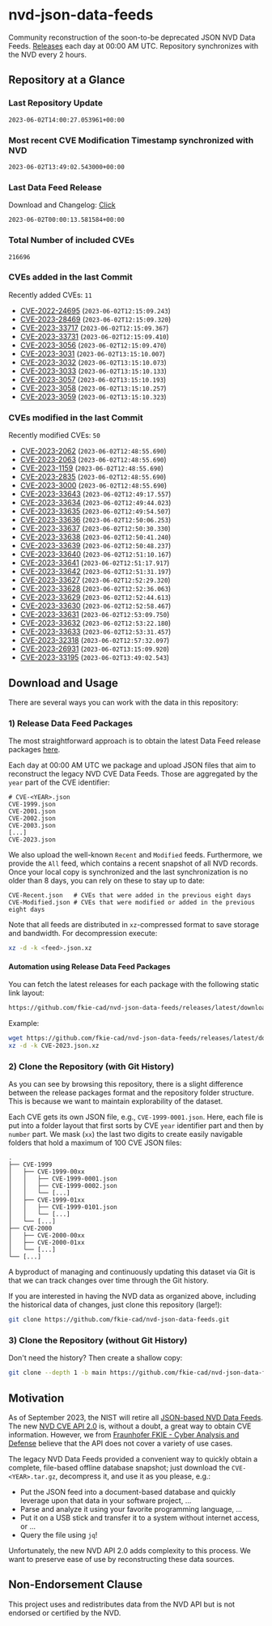 # nvd-json-data-feeds

Community reconstruction of the soon-to-be deprecated JSON NVD Data Feeds. 
[Releases](https://github.com/fkie-cad/nvd-json-data-feeds/releases/latest) each day at 00:00 AM UTC.
Repository synchronizes with the NVD every 2 hours.

## Repository at a Glance

### Last Repository Update

```plain
2023-06-02T14:00:27.053961+00:00
```

### Most recent CVE Modification Timestamp synchronized with NVD

```plain
2023-06-02T13:49:02.543000+00:00
```

### Last Data Feed Release

Download and Changelog: [Click](https://github.com/fkie-cad/nvd-json-data-feeds/releases/latest)

```plain
2023-06-02T00:00:13.581584+00:00
```

### Total Number of included CVEs

```plain
216696
```

### CVEs added in the last Commit

Recently added CVEs: `11`

* [CVE-2022-24695](CVE-2022/CVE-2022-246xx/CVE-2022-24695.json) (`2023-06-02T12:15:09.243`)
* [CVE-2023-28469](CVE-2023/CVE-2023-284xx/CVE-2023-28469.json) (`2023-06-02T12:15:09.320`)
* [CVE-2023-33717](CVE-2023/CVE-2023-337xx/CVE-2023-33717.json) (`2023-06-02T12:15:09.367`)
* [CVE-2023-33731](CVE-2023/CVE-2023-337xx/CVE-2023-33731.json) (`2023-06-02T12:15:09.410`)
* [CVE-2023-3056](CVE-2023/CVE-2023-30xx/CVE-2023-3056.json) (`2023-06-02T12:15:09.470`)
* [CVE-2023-3031](CVE-2023/CVE-2023-30xx/CVE-2023-3031.json) (`2023-06-02T13:15:10.007`)
* [CVE-2023-3032](CVE-2023/CVE-2023-30xx/CVE-2023-3032.json) (`2023-06-02T13:15:10.073`)
* [CVE-2023-3033](CVE-2023/CVE-2023-30xx/CVE-2023-3033.json) (`2023-06-02T13:15:10.133`)
* [CVE-2023-3057](CVE-2023/CVE-2023-30xx/CVE-2023-3057.json) (`2023-06-02T13:15:10.193`)
* [CVE-2023-3058](CVE-2023/CVE-2023-30xx/CVE-2023-3058.json) (`2023-06-02T13:15:10.257`)
* [CVE-2023-3059](CVE-2023/CVE-2023-30xx/CVE-2023-3059.json) (`2023-06-02T13:15:10.323`)


### CVEs modified in the last Commit

Recently modified CVEs: `50`

* [CVE-2023-2062](CVE-2023/CVE-2023-20xx/CVE-2023-2062.json) (`2023-06-02T12:48:55.690`)
* [CVE-2023-2063](CVE-2023/CVE-2023-20xx/CVE-2023-2063.json) (`2023-06-02T12:48:55.690`)
* [CVE-2023-1159](CVE-2023/CVE-2023-11xx/CVE-2023-1159.json) (`2023-06-02T12:48:55.690`)
* [CVE-2023-2835](CVE-2023/CVE-2023-28xx/CVE-2023-2835.json) (`2023-06-02T12:48:55.690`)
* [CVE-2023-3000](CVE-2023/CVE-2023-30xx/CVE-2023-3000.json) (`2023-06-02T12:48:55.690`)
* [CVE-2023-33643](CVE-2023/CVE-2023-336xx/CVE-2023-33643.json) (`2023-06-02T12:49:17.557`)
* [CVE-2023-33634](CVE-2023/CVE-2023-336xx/CVE-2023-33634.json) (`2023-06-02T12:49:44.023`)
* [CVE-2023-33635](CVE-2023/CVE-2023-336xx/CVE-2023-33635.json) (`2023-06-02T12:49:54.507`)
* [CVE-2023-33636](CVE-2023/CVE-2023-336xx/CVE-2023-33636.json) (`2023-06-02T12:50:06.253`)
* [CVE-2023-33637](CVE-2023/CVE-2023-336xx/CVE-2023-33637.json) (`2023-06-02T12:50:30.330`)
* [CVE-2023-33638](CVE-2023/CVE-2023-336xx/CVE-2023-33638.json) (`2023-06-02T12:50:41.240`)
* [CVE-2023-33639](CVE-2023/CVE-2023-336xx/CVE-2023-33639.json) (`2023-06-02T12:50:48.237`)
* [CVE-2023-33640](CVE-2023/CVE-2023-336xx/CVE-2023-33640.json) (`2023-06-02T12:51:10.167`)
* [CVE-2023-33641](CVE-2023/CVE-2023-336xx/CVE-2023-33641.json) (`2023-06-02T12:51:17.917`)
* [CVE-2023-33642](CVE-2023/CVE-2023-336xx/CVE-2023-33642.json) (`2023-06-02T12:51:31.197`)
* [CVE-2023-33627](CVE-2023/CVE-2023-336xx/CVE-2023-33627.json) (`2023-06-02T12:52:29.320`)
* [CVE-2023-33628](CVE-2023/CVE-2023-336xx/CVE-2023-33628.json) (`2023-06-02T12:52:36.063`)
* [CVE-2023-33629](CVE-2023/CVE-2023-336xx/CVE-2023-33629.json) (`2023-06-02T12:52:44.613`)
* [CVE-2023-33630](CVE-2023/CVE-2023-336xx/CVE-2023-33630.json) (`2023-06-02T12:52:58.467`)
* [CVE-2023-33631](CVE-2023/CVE-2023-336xx/CVE-2023-33631.json) (`2023-06-02T12:53:09.750`)
* [CVE-2023-33632](CVE-2023/CVE-2023-336xx/CVE-2023-33632.json) (`2023-06-02T12:53:22.180`)
* [CVE-2023-33633](CVE-2023/CVE-2023-336xx/CVE-2023-33633.json) (`2023-06-02T12:53:31.457`)
* [CVE-2023-32318](CVE-2023/CVE-2023-323xx/CVE-2023-32318.json) (`2023-06-02T12:57:32.097`)
* [CVE-2023-26931](CVE-2023/CVE-2023-269xx/CVE-2023-26931.json) (`2023-06-02T13:15:09.920`)
* [CVE-2023-33195](CVE-2023/CVE-2023-331xx/CVE-2023-33195.json) (`2023-06-02T13:49:02.543`)


## Download and Usage

There are several ways you can work with the data in this repository:

### 1) Release Data Feed Packages

The most straightforward approach is to obtain the latest Data Feed release packages [here](https://github.com/fkie-cad/nvd-json-data-feeds/releases/latest).

Each day at 00:00 AM UTC we package and upload JSON files that aim to reconstruct the legacy NVD CVE Data Feeds.
Those are aggregated by the `year` part of the CVE identifier:

```
# CVE-<YEAR>.json
CVE-1999.json
CVE-2001.json
CVE-2002.json
CVE-2003.json
[...]
CVE-2023.json
```

We also upload the well-known `Recent` and `Modified` feeds.
Furthermore, we provide the `All` feed, which contains a recent snapshot of all NVD records.
Once your local copy is synchronized and the last synchronization is no older than 8 days, you can rely on these to stay up to date:

```plain
CVE-Recent.json   # CVEs that were added in the previous eight days
CVE-Modified.json # CVEs that were modified or added in the previous eight days
```

Note that all feeds are distributed in `xz`-compressed format to save storage and bandwidth.
For decompression execute:

```sh
xz -d -k <feed>.json.xz
```


#### Automation using Release Data Feed Packages

You can fetch the latest releases for each package with the following static link layout:

```sh
https://github.com/fkie-cad/nvd-json-data-feeds/releases/latest/download/CVE-<YEAR>.json.xz
```

Example:

```sh
wget https://github.com/fkie-cad/nvd-json-data-feeds/releases/latest/download/CVE-2023.json.xz
xz -d -k CVE-2023.json.xz
```

### 2) Clone the Repository (with Git History)

As you can see by browsing this repository, there is a slight difference between the release packages format and the repository folder structure.
This is because we want to maintain explorability of the dataset.

Each CVE gets its own JSON file, e.g., `CVE-1999-0001.json`.
Here, each file is put into a folder layout that first sorts by CVE `year` identifier part and then by `number` part.
We mask (`xx`) the last two digits to create easily navigable folders that hold a maximum of 100 CVE JSON files:

```plain
.
├── CVE-1999
│   ├── CVE-1999-00xx
│   │   ├── CVE-1999-0001.json
│   │   ├── CVE-1999-0002.json
│   │   └── [...]
│   ├── CVE-1999-01xx
│   │   ├── CVE-1999-0101.json
│   │   └── [...]
│   └── [...]
├── CVE-2000
│   ├── CVE-2000-00xx
│   ├── CVE-2000-01xx
│   └── [...]
└── [...]
```

A byproduct of managing and continuously updating this dataset via Git is that we can track changes over time through the Git history.

If you are interested in having the NVD data as organized above, including the historical data of changes, just clone this repository (large!):

```sh
git clone https://github.com/fkie-cad/nvd-json-data-feeds.git
```

### 3) Clone the Repository (without Git History)

Don't need the history? Then create a shallow copy:

```sh
git clone --depth 1 -b main https://github.com/fkie-cad/nvd-json-data-feeds.git
```

## Motivation

As of September 2023, the NIST will retire all [JSON-based NVD Data Feeds](https://nvd.nist.gov/vuln/data-feeds#divRetirementBanner-1).
The new [NVD CVE API 2.0](https://nvd.nist.gov/developers/vulnerabilities) is, without a doubt, a great way to obtain CVE information.
However, we from [Fraunhofer FKIE - Cyber Analysis and Defense](https://www.fkie.fraunhofer.de/en/departments/cad.html) believe that the API does not cover a variety of use cases.

The legacy NVD Data Feeds provided a convenient way to quickly obtain a complete, file-based offline database snapshot; just download the `CVE-<YEAR>.tar.gz`, decompress it, and use it as you please, e.g.:

* Put the JSON feed into a document-based database and quickly leverage upon that data in your software project, ...
* Parse and analyze it using your favorite programming language, ...
* Put it on a USB stick and transfer it to a system without internet access, or ...
* Query the file using `jq`!

Unfortunately, the new NVD API 2.0 adds complexity to this process.
We want to preserve ease of use by reconstructing these data sources.

## Non-Endorsement Clause

This project uses and redistributes data from the NVD API but is not endorsed or certified by the NVD.